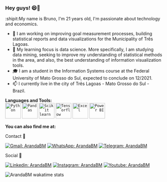 ### Hey guys! 😄👋
:shipit:My name is Bruno, I'm 21 years old, I'm passionate about technology and economics.

- 🔭 I am working on improving goal measurement processes, building statistical reports and data visualizations for the Municipality of Três Lagoas.
- :blue_book: My learning focus is data science. More specifically, I am studying data mining, seeking to improve my understanding of statistical methods in the area, and also, the best understanding of information visualization tools.
- :mortar_board: I am a student in the Information Systems course at the Federal University of Mato Grosso do Sul, expected to conclude on 12/2021. 
- 📫 I currently live in the city of Três Lagoas - Mato Grosso do Sul - Brazil.

**Languages and Tools:**<br>
<code><img height="50" src="https://img.icons8.com/dusk/50/000000/python.png" alt="Python"></code>
<code><img height="50" src="https://i.ibb.co/s9Rs181/pandas-logo-300.png" alt="Pandas"></code>
<code><img height="50" src="https://i.ibb.co/QdbLjW8/1200px-Scikit-learn-logo-small-svg.png" alt="Scikit learn" border="0"></code>
<code><img height="50" src="https://i.ibb.co/Mkjqb6q/Tensorflow-logo-svg.png" alt="Tensorflow" border="0"></code>
<code><img height="50" src="https://i.ibb.co/FHVR76K/microsoft-excel-2019-v1.png" alt="Excel" border="0"></code>
<code><img height="50" src="https://i.ibb.co/mTkTgbV/png-transparent-power-bi-business-intelligence-microsoft-analytics-microsoft-text-rectangle-logo.png" alt="Power BI" border="0"></code>



**You can also find me at:**

Contact :iphone:

[![Gmail: ArandaBM](https://img.shields.io/badge/Gmail-D14836?style=for-the-badge&logo=gmail&logoColor=white&link=mailto:brunomoraesaranda1@gmail.com)](mailto:brunomoraesaranda1@gmail.com)
[![WhatsApp: ArandaBM](https://img.shields.io/badge/WhatsApp-25D366?style=for-the-badge&logo=whatsapp&logoColor=white&link=https://api.whatsapp.com/send?phone=5518997993636)](https://api.whatsapp.com/send?phone=5518997993636)
[![Telegram: ArandaBM](https://img.shields.io/badge/Telegram-2CA5E0?style=for-the-badge&logo=telegram&logoColor=white&link=https://t.me/arandabm)](https://t.me/arandabm)

Social :speech_balloon:

[![Linkedin: ArandaBM](https://img.shields.io/badge/LinkedIn-0077B5?style=for-the-badge&logo=linkedin&logoColor=white&link=https://www.linkedin.com/in/brunomaranda/)](https://www.linkedin.com/in/brunomaranda/)
[![Instagram: ArandaBM](https://img.shields.io/badge/Instagram-E4405F?style=for-the-badge&logo=instagram&logoColor=white&link=https://www.instagram.com/brunomoraesaranda/)](https://www.instagram.com/brunomoraesaranda/)
[![Youtube: ArandaBM](https://img.shields.io/badge/YouTube-FF0000?style=for-the-badge&logo=youtube&logoColor=white&link=https://www.youtube.com/channel/UC6BuuInO6fEi2-4j4_Fk76g)](https://www.youtube.com/channel/UC6BuuInO6fEi2-4j4_Fk76g)


![ArandaBM wakatime stats](https://github-readme-stats.vercel.app/api/wakatime?username=@ArandaBM)
